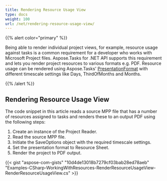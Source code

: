 ```yaml
---
title: Rendering Resource Usage View
type: docs
weight: 100
url: /net/rendering-resource-usage-view/
---
```


{{% alert color="primary" %}} 

Being able to render individual project views, for example, resource usage against tasks is a common requirement for a developer who works with Microsoft Project files. Aspose.Tasks for .NET API supports this requirement and lets you render project resources to various formats e.g. PDF. Resource usage can be rendered using Aspose.Tasks' [PresentationFormat](https://apireference.aspose.com/tasks/net/aspose.tasks.visualization/presentationformat) with different timescale settings like Days, ThirdOfMonths and Months.

{{% /alert %}} 
## **Rendering Resource Usage View**
The code snippet in this article reads a source MPP file that has a number of resources assigned to tasks and renders these to an output PDF using the following steps:

1. Create an instance of the Project Reader.
2. Read the source MPP file.
3. Initiate the SaveOptions object with the required timescale settings.
4. Set the presentation format to Resource Sheet.
5. Render the project to PDF output.

{{< gist "aspose-com-gists" "10d4de13018b7279cf03bab28ed78aeb" "Examples-CSharp-WorkingWithResources-RenderResourceUsageView-RenderResourceUsageView.cs" >}}

